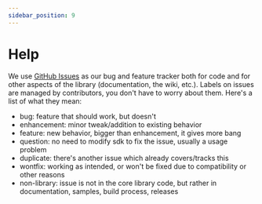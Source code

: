 ```yaml
---
sidebar_position: 9
---
```


# Help

We use [GitHub Issues](https://github.com/stationfy/Arena-SDK-Android-demo/issues) as our bug and feature tracker both for code and for other aspects of the library (documentation, the wiki, etc.).
Labels on issues are managed by contributors, you don't have to worry about them. Here's a list of what they mean:

- bug: feature that should work, but doesn't
- enhancement: minor tweak/addition to existing behavior
- feature: new behavior, bigger than enhancement, it gives more bang
- question: no need to modify sdk to fix the issue, usually a usage problem
- duplicate: there's another issue which already covers/tracks this
- wontfix: working as intended, or won't be fixed due to compatibility or other reasons
- non-library: issue is not in the core library code, but rather in documentation, samples, build process, releases